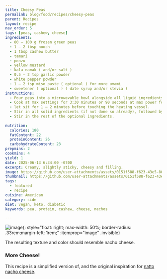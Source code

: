 ```yaml
---
title: Cheesy Peas
permalink: blog/food/recipes/cheesy-peas
parent: Recipes
layout: recipe
nav_order: 5
tags: [peas, cashew, cheese]
ingredients:
  - 80 – 100 g frozen green peas
  - 1 – 2 tbsp nooch
  - 1 tbsp cashew butter
  - tamari
  - ponzu
  - yellow mustard
  - kala namak ( and/or salt )
  - 0.5 – 2 tsp garlic powder
  - white pepper powder
  - 1 – 2 tsp miso paste ( optional ) for more umami
  - sweetener ( optional ) ( date syrup and/or stevia )
instructions:
  - Pour peas into a microwavable bowl alongside all liquid ingredients. If adding powdered ingredients (except for kala namak) stir them in.
  - Cook at max settings for 3:30 minutes or 90 seconds at max power followed by 2:45 at 20% power. If using a lid, reduce the cooking time by 30 –40 s.
  - let sit for 1 – 2 minutes before touching the heating vessel.
  - Stir in all solid ingredients (if not done so already), followed by cashew butter and kala namak.
  - Stir in the rest of the optional ingredients. 
  
nutrition:
  calories: 180
  fatContent: 22
  proteinContent: 26
  carbohydrateContent: 23
prepmins: 2
cookmins: 4
yield: 1
date: 2025-06-13 6:34:00 -0700
excerpt: Creamy, slightly sticky, cheesy and filling.
image: https://github.com/user-attachments/assets/0151f588-f623-43e5-807b-f02945034ff3
thumbnail: https://github.com/user-attachments/assets/0151f588-f623-43e5-807b-f02945034ff3
tags:
  - featured
  - recipe
cuisine: American
category: side
diet: vegan, keto, diabetic
keywords: pea, protein, cashew, cheese, nachos

---
```


![image](https://github.com/user-attachments/assets/0151f588-f623-43e5-807b-f02945034ff3){: style="float: right; max-width: 50%; border-radius: .33rem;margin-left: 1rem;" :itemprop="image" .invisible}

The resulting texture and color should resemble nacho cheese.

### More Cheese!
This recipe is a simplified version of, and the original inspiration for [natto nacho cheese](natto-nacho-cheese).


<!-- ![image](https://github.com/user-attachments/assets/9658417e-cf49-43bd-8fae-7a2c73e25605){: style="float: right; width: 50%"} -->
